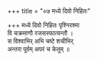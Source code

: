 +++
title = "०७ मध्ये दिवो निहितः"

+++
मध्ये दिवो निहितः पृश्निरश्मा  
वि चक्रमाणौ रजसस्फात्यन्तौ ।  
स विश्वाभिर् अभि चष्टे शचीभिर्  
अन्तरा पूर्वम् अपरं च केतुम् ॥